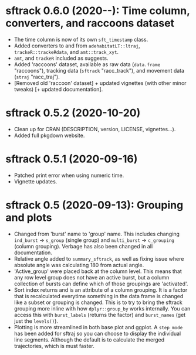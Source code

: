 # sftrack 0.6.0 (2020--): Time column, converters, and raccoons dataset

* The time column is now of its own `sft_timestamp` class.
* Added converters to and from `adehabitatLT::ltraj`,
  `trackeR::trackeRdata`, and `amt::track_xyt`.
* `amt`, and `trackeR` included as suggests.
* Added 'raccoons' dataset, available as raw data (`data.frame`
  "raccoons"), tracking data (`sftrack` "racc_track"), and movement
  data (`straj` "racc_traj").
* [Removed old 'raccoon' dataset] + updated vignettes (with other minor
  tweaks) [+ updated documentation].


# sftrack 0.5.2 (2020-10-20)

* Clean up for CRAN (DESCRIPTION, version, LICENSE, vignettes…).
* Added full pkgdown website.


# sftrack 0.5.1 (2020-09-16)

* Patched print error when using numeric time.
* Vignette updates.


# sftrack 0.5 (2020-09-13): Grouping and plots

* Changed from 'burst' name to 'group' name. This includes changing
  `ind_burst` -> `s_group` (single group) and `multi_burst` ->
  `c_grouping` (column grouping). Verbage has also been changed in all
  documentation.
* Relative angle added to `summary_sftrack`, as well as fixing issue
  where absolute angle was calculating 180 from actual angle.
* 'Active_group' were placed back at the column level. This means that
  any row level group does not have an active burst, but a column
  collection of bursts can define which of those groupings are
  'activated'.
* Sort index returns and is an attribute of a column grouping. It is a
  factor that is recalculated everytime something in the data frame is
  changed like a subset or grouping is changed. This is to try to
  bring the sftrack grouping more inline with how `dplyr::group_by`
  works internally. You can access this with `burst_labels` (returns
  the factor) and `burst_names` (get just the `levels()`).
* Plotting is more streamlined in both base plot and ggplot. A
  `step_mode` has been added for sftraj so you can choose to display
  the individual line segments. Although the default is to calculate
  the merged trajectories, which is must faster.
